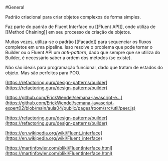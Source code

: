 
#General 

Padrão criacional para criar objetos complexos de forma simples. 

Faz parte do padrão de Fluent Interface ou [[Fluent API]], onde utiliza de [[Method Chaining]] em seu processo de criação de objetos.

Muitas vezes, utiliza-se o padrão [[Facade]] para sequenciar os fluxos completos em uma pipeline. Isso resolve o problema que pode tornar o Builder ou o Fluent API um _anti-pattern_, dado que sempre que se utiliza do Builder, é necessário saber a ordem dos métodos (se existe).

Não são ideais para programação funcional, dado que tratam de estados do objeto. Mas são perfeitos para POO.



[https://refactoring.guru/design-patterns/builder](https://refactoring.guru/design-patterns/builder)

[https://github.com/ErickWendel/semana-javascript-e...](https://github.com/ErickWendel/semana-javascript-expert02/blob/main/aula04/public/pages/room/src/util/peer.js)

[https://refactoring.guru/design-patterns/builder](https://refactoring.guru/design-patterns/builder)

[https://en.wikipedia.org/wiki/Fluent_interface](https://en.wikipedia.org/wiki/Fluent_interface)

[https://martinfowler.com/bliki/FluentInterface.html](https://martinfowler.com/bliki/FluentInterface.html)